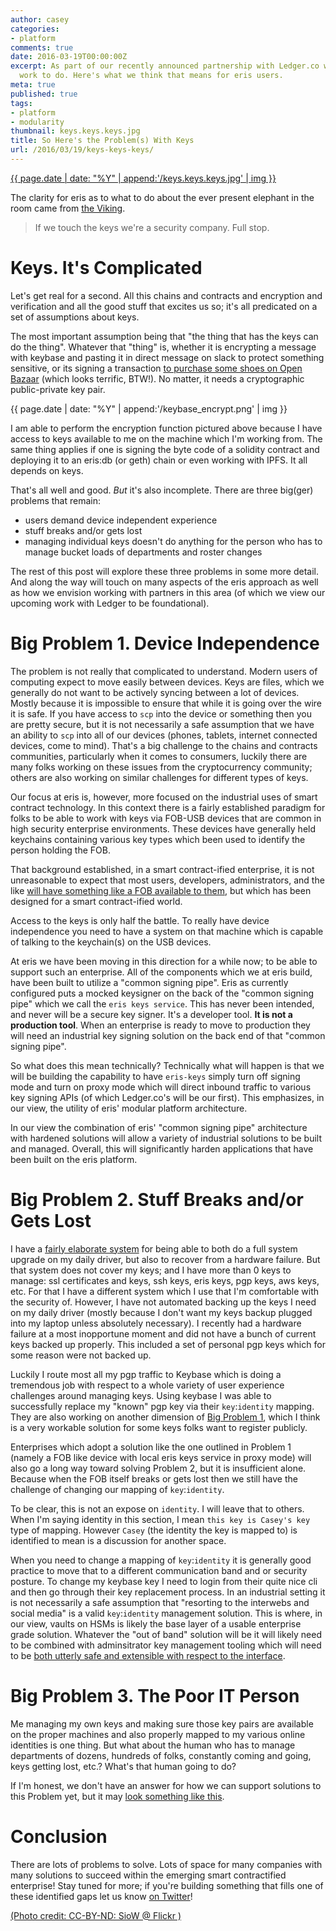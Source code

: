 ```yaml
---
author: casey
categories:
- platform
comments: true
date: 2016-03-19T00:00:00Z
excerpt: As part of our recently announced partnership with Ledger.co we've got some
  work to do. Here's what we think that means for eris users.
meta: true
published: true
tags:
- platform
- modularity
thumbnail: keys.keys.keys.jpg
title: So Here's the Problem(s) With Keys
url: /2016/03/19/keys-keys-keys/
---
```


[{{ page.date | date: "%Y" | append:'/keys.keys.keys.jpg' | img }}](https://www.flickr.com/photos/curioussiow/182224885/)

The clarity for eris as to what to do about the ever present elephant in the room came from [the Viking](https://twitter.com/androlo1980).

> If we touch the keys we're a security company. Full stop.

# Keys. It's Complicated

Let's get real for a second. All this chains and contracts and encryption and verification and all the good stuff that excites us so; it's all predicated on a set of assumptions about keys.

The most important assumption being that "the thing that has the keys can do the thing". Whatever that "thing" is, whether it is encrypting a message with keybase and pasting it in direct message on slack to protect something sensitive, or its signing a transaction [to purchase some shoes on Open Bazaar](https://twitter.com/aliahmadisb/status/711206241402544128) (which looks terrific, BTW!). No matter, it needs a cryptographic public-private key pair.

{{ page.date | date: "%Y" | append:'/keybase_encrypt.png' | img }}

I am able to perform the encryption function pictured above because I have access to keys available to me on the machine which I'm working from. The same thing applies if one is signing the byte code of a solidity contract and deploying it to an eris:db (or geth) chain or even working with IPFS. It all depends on keys.

That's all well and good. *But* it's also incomplete. There are three big(ger) problems that remain:

* users demand device independent experience
* stuff breaks and/or gets lost
* managing individual keys doesn't do anything for the person who has to manage bucket loads of departments and roster changes

The rest of this post will explore these three problems in some more detail. And along the way will touch on many aspects of the eris approach as well as how we envision working with partners in this area (of which we view our upcoming work with Ledger to be foundational).

# Big Problem 1. Device Independence

The problem is not really that complicated to understand. Modern users of computing expect to move easily between devices. Keys are files, which we generally do not want to be actively syncing between a lot of devices. Mostly because it is impossible to ensure that while it is going over the wire it is safe. If you have access to `scp` into the device or something then you are pretty secure, but it is not necessarily a safe assumption that we have an ability to `scp` into all of our devices (phones, tablets, internet connected devices, come to mind). That's a big challenge to the chains and contracts communities, particularly when it comes to consumers, luckily there are many folks working on these issues from the cryptocurrency community; others are also working on similar challenges for different types of keys.

Our focus at eris is, however, more focused on the industrial uses of smart contract technology. In this context there is a fairly established paradigm for folks to be able to work with keys via FOB-USB devices that are common in high security enterprise environments. These devices have generally held keychains containing various key types which been used to identify the person holding the FOB.

That background established, in a smart contract-ified enterprise, it is not unreasonable to expect that most users, developers, administrators, and the like [will have something like a FOB available to them](https://www.ledgerwallet.com/products/3-ledger-hw-1), but which has been designed for a smart contract-ified world.

Access to the keys is only half the battle. To really have device independence you need to have a system on that machine which is capable of talking to the keychain(s) on the USB devices.

At eris we have been moving in this direction for a while now; to be able to support such an enterprise. All of the components which we at eris build, have been built to utilize a "common signing pipe". Eris as currently configured puts a mocked keysigner on the back of the "common signing pipe" which we call the `eris keys service`. This has never been intended, and never will be a secure key signer. It's a developer tool. **It is not a production tool**. When an enterprise is ready to move to production they will need an industrial key signing solution on the back end of that "common signing pipe".

So what does this mean technically? Technically what will happen is that we will be building the capability to have `eris-keys` simply turn off signing mode and turn on proxy mode which will direct inbound traffic to various key signing APIs (of which Ledger.co's will be our first). This emphasizes, in our view, the utility of eris' modular platform architecture.

In our view the combination of eris' "common signing pipe" architecture with hardened solutions will allow a variety of industrial solutions to be built and managed. Overall, this will significantly harden applications that have been built on the eris platform.

# Big Problem 2. Stuff Breaks and/or Gets Lost

I have a [fairly elaborate system](http://coda.caseykuhlman.com//entries/2014/dropbox-as-a-settings-repository.html) for being able to both do a full system upgrade on my daily driver, but also to recover from a hardware failure. But that system does not cover my keys; and I have more than 0 keys to manage: ssl certificates and keys, ssh keys, eris keys, pgp keys, aws keys, etc. For that I have a different system which I use that I'm comfortable with the security of. However, I have not automated backing up the keys I need on my daily driver (mostly because I don't want my keys backup plugged into my laptop unless absolutely necessary). I recently had a hardware failure at a most inopportune moment and did not have a bunch of current keys backed up properly. This included a set of personal pgp keys which for some reason were not backed up.

Luckily I route most all my pgp traffic to Keybase which is doing a tremendous job with respect to a whole variety of user experience challenges around managing keys. Using keybase I was able to successfully replace my "known" pgp key via their `key`:`identity` mapping. They are also working on another dimension of [Big Problem 1](https://keybase.io/blog/keybase-new-key-model), which I think is a very workable solution for some keys folks want to register publicly.

Enterprises which adopt a solution like the one outlined in Problem 1 (namely a FOB like device with local eris keys service in proxy mode) will also go a long way toward solving Problem 2, but it is insufficient alone. Because when the FOB itself breaks or gets lost then we still have the challenge of changing our mapping of `key`:`identity`.

To be clear, this is not an expose on `identity`. I will leave that to others. When I'm saying identity in this section, I mean `this key is Casey's key` type of mapping. However `Casey` (the identity the key is mapped to) is identified to mean is a discussion for another space.

When you need to change a mapping of `key`:`identity` it is generally good practice to move that to a different communication band and or security posture. To change my keybase key I need to login from their quite nice cli and then go through their key replacement process. In an industrial setting it is not necessarily a safe assumption that "resorting to the interwebs and social media" is a valid `key`:`identity` management solution. This is where, in our view, vaults on HSMs is likely the base layer of a usable enterprise grade solution. Whatever the "out of band" solution will be it will likely need to be combined with adminsitrator key management tooling which will need to be [both utterly safe and extensible with respect to the interface](https://www.ledgerwallet.com/products/9-ledger-blue).

# Big Problem 3. The Poor IT Person

Me managing my own keys and making sure those key pairs are available on the proper machines and also properly mapped to my various online identities is one thing. But what about the human who has to manage departments of dozens, hundreds of folks, constantly coming and going, keys getting lost, etc.? What's that human going to do?

If I'm honest, we don't have an answer for how we can support solutions to this Problem yet, but it may [look something like this](http://serverfault.com/questions/304286/centralized-management-system-for-ssh-keys/304322#304322).

# Conclusion

There are lots of problems to solve. Lots of space for many companies with many solutions to succeed within the emerging smart contractified enterprise! Stay tuned for more; if you're building something that fills one of these identified gaps let us know [on Twitter](https://twitter.com/eris_ltd)!

[(Photo credit: CC-BY-ND: SioW @ Flickr )](https://www.flickr.com/photos/curioussiow/)
